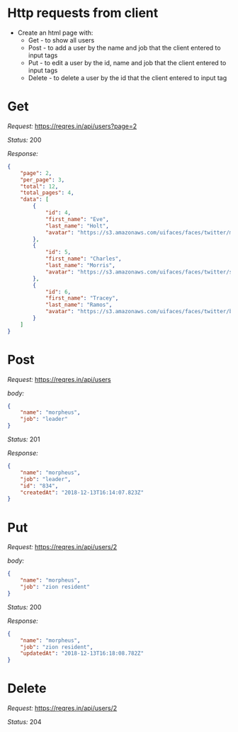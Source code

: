 # Http requests from client

* Create an html page with:
    * Get - to show all users
    * Post - to add a user by the name and job that the client entered to input tags
    * Put - to edit a user by the id, name and job that the client entered to input tags
    * Delete - to delete a user by the id that the client entered to input tag
# Get
*Request:* https://reqres.in/api/users?page=2    
   

*Status:* 200


*Response:*
```json
{
    "page": 2,
    "per_page": 3,
    "total": 12,
    "total_pages": 4,
    "data": [
        {
            "id": 4,
            "first_name": "Eve",
            "last_name": "Holt",
            "avatar": "https://s3.amazonaws.com/uifaces/faces/twitter/marcoramires/128.jpg"
        },
        {
            "id": 5,
            "first_name": "Charles",
            "last_name": "Morris",
            "avatar": "https://s3.amazonaws.com/uifaces/faces/twitter/stephenmoon/128.jpg"
        },
        {
            "id": 6,
            "first_name": "Tracey",
            "last_name": "Ramos",
            "avatar": "https://s3.amazonaws.com/uifaces/faces/twitter/bigmancho/128.jpg"
        }
    ]
}
```


# Post
*Request:* https://reqres.in/api/users  

*body:*
```json
{
    "name": "morpheus",
    "job": "leader"
}
```
   

*Status:* 201



*Response:*
```json
{
    "name": "morpheus",
    "job": "leader",
    "id": "834",
    "createdAt": "2018-12-13T16:14:07.823Z"
}
```


# Put
*Request:* https://reqres.in/api/users/2

*body:*
```json
{
    "name": "morpheus",
    "job": "zion resident"
}
```


   

*Status:* 200



*Response:*
```json
{
    "name": "morpheus",
    "job": "zion resident",
    "updatedAt": "2018-12-13T16:18:08.782Z"
}
```


# Delete

*Request:* https://reqres.in/api/users/2    

*Status:* 204


